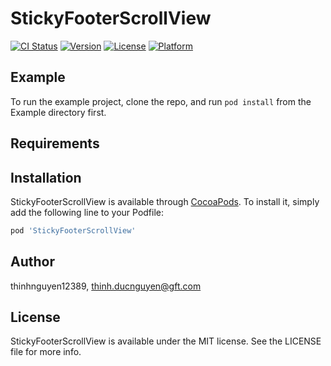 # StickyFooterScrollView

[![CI Status](https://img.shields.io/travis/thinhnguyen12389/StickyFooterScrollView.svg?style=flat)](https://travis-ci.org/thinhnguyen12389/StickyFooterScrollView)
[![Version](https://img.shields.io/cocoapods/v/StickyFooterScrollView.svg?style=flat)](https://cocoapods.org/pods/StickyFooterScrollView)
[![License](https://img.shields.io/cocoapods/l/StickyFooterScrollView.svg?style=flat)](https://cocoapods.org/pods/StickyFooterScrollView)
[![Platform](https://img.shields.io/cocoapods/p/StickyFooterScrollView.svg?style=flat)](https://cocoapods.org/pods/StickyFooterScrollView)

## Example

To run the example project, clone the repo, and run `pod install` from the Example directory first.

## Requirements

## Installation

StickyFooterScrollView is available through [CocoaPods](https://cocoapods.org). To install
it, simply add the following line to your Podfile:

```ruby
pod 'StickyFooterScrollView'
```

## Author

thinhnguyen12389, thinh.ducnguyen@gft.com

## License

StickyFooterScrollView is available under the MIT license. See the LICENSE file for more info.
